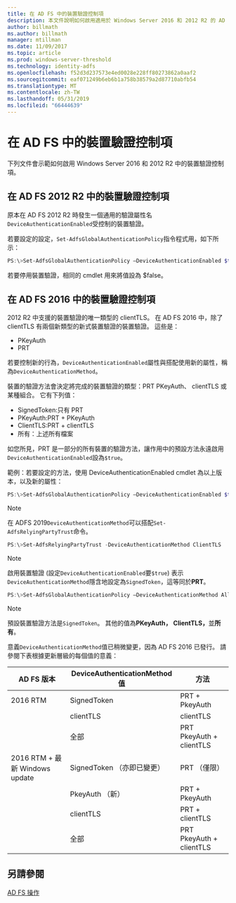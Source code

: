 ```yaml
---
title: 在 AD FS 中的裝置驗證控制項
description: 本文件說明如何啟用適用於 Windows Server 2016 和 2012 R2 的 AD FS 中的裝置驗證
author: billmath
ms.author: billmath
manager: mtillman
ms.date: 11/09/2017
ms.topic: article
ms.prod: windows-server-threshold
ms.technology: identity-adfs
ms.openlocfilehash: f52d3d237573e4ed0028e228ff80273862a0aaf2
ms.sourcegitcommit: eaf071249b6eb6b1a758b38579a2d87710abfb54
ms.translationtype: MT
ms.contentlocale: zh-TW
ms.lasthandoff: 05/31/2019
ms.locfileid: "66444639"
---
```

# <a name="device-authentication-controls-in-ad-fs"></a>在 AD FS 中的裝置驗證控制項
下列文件會示範如何啟用 Windows Server 2016 和 2012 R2 中的裝置驗證控制項。

## <a name="device-authentication-controls-in-ad-fs-2012-r2"></a>在 AD FS 2012 R2 中的裝置驗證控制項
原本在 AD FS 2012 R2 時發生一個通用的驗證屬性名`DeviceAuthenticationEnabled`受控制的裝置驗證。

若要設定的設定，`Set-AdfsGlobalAuthenticationPolicy`指令程式用，如下所示：


``` powershell
PS:\>Set-AdfsGlobalAuthenticationPolicy –DeviceAuthenticationEnabled $true
```



若要停用裝置驗證，相同的 cmdlet 用來將值設為 $false。

## <a name="device-authentication-controls-in-ad-fs-2016"></a>在 AD FS 2016 中的裝置驗證控制項
2012 R2 中支援的裝置驗證的唯一類型的 clientTLS。  在 AD FS 2016 中，除了 clientTLS 有兩個新類型的新式裝置驗證的裝置驗證。  這些是：
- PKeyAuth
- PRT

若要控制新的行為，`DeviceAuthenticationEnabled`屬性與搭配使用新的屬性，稱為`DeviceAuthenticationMethod`。  

裝置的驗證方法會決定將完成的裝置驗證的類型：PRT PKeyAuth、 clientTLS 或某種組合。
它有下列值：
 - SignedToken:只有 PRT
 - PKeyAuth:PRT + PKeyAuth
 - ClientTLS:PRT + clientTLS
 - 所有：上述所有檔案

如您所見，PRT 是一部分的所有裝置的驗證方法，讓作用中的預設方法永遠啟用`DeviceAuthenticationEnabled`設為`$true`。

範例：若要設定的方法，使用 DeviceAuthenticationEnabled cmdlet 為以上版本，以及新的屬性：

``` powershell
PS:\>Set-AdfsGlobalAuthenticationPolicy –DeviceAuthenticationEnabled $true
```

>[!NOTE]
> 在 ADFS 2019`DeviceAuthenticationMethod`可以搭配`Set-AdfsRelyingPartyTrust`命令。

``` powershell
PS:\>Set-AdfsRelyingPartyTrust -DeviceAuthenticationMethod ClientTLS
```

>[!NOTE]
> 啟用裝置驗證 (設定`DeviceAuthenticationEnabled`要`$true`) 表示`DeviceAuthenticationMethod`隱含地設定為`SignedToken`，這等同於**PRT**。


``` powershell
PS:\>Set-AdfsGlobalAuthenticationPolicy –DeviceAuthenticationMethod All
```
> [!NOTE]
> 預設裝置驗證方法是`SignedToken`。  其他的值為**PKeyAuth，** <strong>ClientTLS，</strong>並**所有**。

意義`DeviceAuthenticationMethod`值已稍微變更，因為 AD FS 2016 已發行。  請參閱下表根據更新層級的每個值的意義：


|AD FS 版本|DeviceAuthenticationMethod 值|方法|
| ----- | ----- | ----- |
|2016 RTM|SignedToken|PRT + PkeyAuth|
||clientTLS|clientTLS|
||全部|PRT PkeyAuth + clientTLS|
|2016 RTM + 最新 Windows update|SignedToken （亦即已變更）|PRT （僅限）|
||PkeyAuth （新）|PRT + PkeyAuth|
||clientTLS|PRT + clientTLS|
||全部|PRT PkeyAuth + clientTLS|

## <a name="see-also"></a>另請參閱
[AD FS 操作](../../ad-fs/AD-FS-2016-Operations.md)
